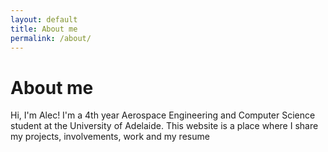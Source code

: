 ```yaml
---
layout: default
title: About me
permalink: /about/
---
```


# About me

Hi, I'm Alec! I'm a 4th year Aerospace Engineering and Computer Science student at the University of Adelaide. This website is a place where I share my projects, involvements, work and my resume